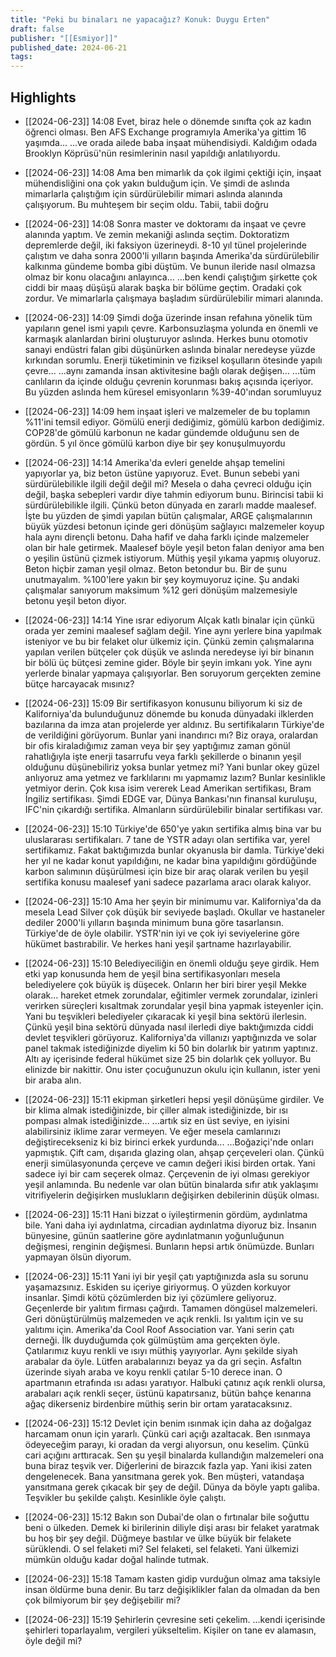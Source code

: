 ```yaml
---
title: "Peki bu binaları ne yapacağız? Konuk: Duygu Erten"
draft: false
publisher: "[[Esmiyor]]"
published_date: 2024-06-21
tags:
---
```



## Highlights
* [[2024-06-23]] 14:08  Evet, biraz hele o dönemde sınıfta çok az kadın öğrenci olması. Ben AFS Exchange programıyla Amerika'ya gittim 16 yaşımda... ...ve orada ailede baba inşaat mühendisiydi. Kaldığım odada Brooklyn Köprüsü'nün resimlerinin nasıl yapıldığı anlatılıyordu.

* [[2024-06-23]] 14:08  Ama ben mimarlık da çok ilgimi çektiği için, inşaat mühendisliğini ona çok yakın bulduğum için. Ve şimdi de aslında mimarlarla çalıştığım için sürdürülebilir mimari aslında alanında çalışıyorum. Bu muhteşem bir seçim oldu. Tabii, tabii doğru

* [[2024-06-23]] 14:08  Sonra master ve doktoramı da inşaat ve çevre alanında yaptım. Ve zemin mekaniği aslında seçtim. Doktoratizm depremlerde değil, iki faksiyon üzerineydi. 8-10 yıl tünel projelerinde çalıştım ve daha sonra 2000'li yılların başında Amerika'da sürdürülebilir kalkınma gündeme bomba gibi düştüm. Ve bunun ileride nasıl olmazsa olmaz bir konu olacağını anlayınca... ...ben kendi çalıştığım şirkette çok ciddi bir maaş düşüşü alarak başka bir bölüme geçtim. Oradaki çok zordur. Ve mimarlarla çalışmaya başladım sürdürülebilir mimari alanında.

* [[2024-06-23]] 14:09  Şimdi doğa üzerinde insan refahına yönelik tüm yapıların genel ismi yapılı çevre. Karbonsuzlaşma yolunda en önemli ve karmaşık alanlardan birini oluşturuyor aslında. Herkes bunu otomotiv sanayi endüstri falan gibi düşünürken aslında binalar neredeyse yüzde kırkından sorumlu. Enerji tüketiminin ve fiziksel koşulların ötesinde yapılı çevre... ...aynı zamanda insan aktivitesine bağlı olarak değişen... ...tüm canlıların da içinde olduğu çevrenin korunması bakış açısında içeriyor. Bu yüzden aslında hem küresel emisyonların %39-40'ından sorumluyuz

* [[2024-06-23]] 14:09  hem inşaat işleri ve malzemeler de bu toplamın %11'ini temsil ediyor. Gömülü enerji dediğimiz, gömülü karbon dediğimiz. COP28'de gömülü karbonun ne kadar gündemde olduğunu sen de gördün. 5 yıl önce gömülü karbon diye bir şey konuşulmuyordu

* [[2024-06-23]] 14:14  Amerika'da evleri genelde ahşap temelini yapıyorlar ya, biz beton üstüne yapıyoruz. Evet. Bunun sebebi yani sürdürülebilikle ilgili değil değil mi? Mesela o daha çevreci olduğu için değil, başka sebepleri vardır diye tahmin ediyorum bunu. Birincisi tabii ki sürdürülebilikle ilgili. Çünkü beton dünyada en zararlı madde maalesef. İşte bu yüzden de şimdi yapılan bütün çalışmalar, ARGE çalışmalarının büyük yüzdesi betonun içinde geri dönüşüm sağlayıcı malzemeler koyup hala aynı dirençli betonu. Daha hafif ve daha farklı içinde malzemeler olan bir hale getirmek. Maalesef böyle yeşil beton falan deniyor ama ben o yeşilin üstünü çizmek istiyorum. Müthiş yeşil yıkama yapmış oluyoruz. Beton hiçbir zaman yeşil olmaz. Beton betondur bu. Bir de şunu unutmayalım. %100'lere yakın bir şey koymuyoruz içine. Şu andaki çalışmalar sanıyorum maksimum %12 geri dönüşüm malzemesiyle betonu yeşil beton diyor.

* [[2024-06-23]] 14:14  Yine ısrar ediyorum Alçak katlı binalar için çünkü orada yer zemini maalesef sağlam değil. Yine aynı yerlere bina yapılmak isteniyor ve bu bir felaket olur ülkemiz için. Çünkü zemin çalışmalarına yapılan verilen bütçeler çok düşük ve aslında neredeyse iyi bir binanın bir bölü üç bütçesi zemine gider. Böyle bir şeyin imkanı yok. Yine aynı yerlerde binalar yapmaya çalışıyorlar. Ben soruyorum gerçekten zemine bütçe harcayacak mısınız?

* [[2024-06-23]] 15:09  Bir sertifikasyon konusunu biliyorum ki siz de Kaliforniya'da bulunduğunuz dönemde bu konuda dünyadaki ilklerden bazılarına da imza atan projelerde yer aldınız. Bu sertifikaların Türkiye'de de verildiğini görüyorum. Bunlar yani inandırıcı mı? Biz oraya, oralardan bir ofis kiraladığımız zaman veya bir şey yaptığımız zaman gönül rahatlığıyla işte enerji tasarrufu veya farklı şekillerde o binanın yeşil olduğunu düşünebiliriz yoksa bunlar yetmez mi? Yani bunlar okey güzel anlıyoruz ama yetmez ve farklılarını mı yapmamız lazım? Bunlar kesinlikle yetmiyor derin. Çok kısa isim vererek Lead Amerikan sertifikası, Bram İngiliz sertifikası. Şimdi EDGE var, Dünya Bankası'nın finansal kuruluşu, IFC'nin çıkardığı sertifika. Almanların sürdürülebilir binalar sertifikası var.

* [[2024-06-23]] 15:10  Türkiye'de 650'ye yakın sertifika almış bina var bu uluslararası sertifikaları. 7 tane de YSTR adayı olan sertifika var, yerel sertifikamız. Fakat baktığımızda bunlar okyanusla bir damla. Türkiye'deki her yıl ne kadar konut yapıldığını, ne kadar bina yapıldığını gördüğünde karbon salımının düşürülmesi için bize bir araç olarak verilen bu yeşil sertifika konusu maalesef yani sadece pazarlama aracı olarak kalıyor.

* [[2024-06-23]] 15:10  Ama her şeyin bir minimumu var. Kaliforniya'da da mesela Lead Silver çok düşük bir seviyede başladı. Okullar ve hastaneler dediler 2000'li yılların başında minimum buna göre tasarlansın. Türkiye'de de öyle olabilir. YSTR'nin iyi ve çok iyi seviyelerine göre hükümet bastırabilir. Ve herkes hani yeşil şartname hazırlayabilir.

* [[2024-06-23]] 15:10  Belediyeciliğin en önemli olduğu şeye girdik. Hem etki yap konusunda hem de yeşil bina sertifikasyonları mesela belediyelere çok büyük iş düşecek. Onların her biri birer yeşil Mekke olarak... hareket etmek zorundalar, eğitimler vermek zorundalar, izinleri verirken süreçleri kısaltmak zorundalar yeşil bina yapmak isteyenler için. Yani bu teşvikleri belediyeler çıkaracak ki yeşil bina sektörü ilerlesin. Çünkü yeşil bina sektörü dünyada nasıl ilerledi diye baktığımızda ciddi devlet teşvikleri görüyoruz. Kaliforniya'da villanızı yaptığınızda ve solar panel takmak istediğinizde diyelim ki 50 bin dolarlık bir yatırım yaptınız. Altı ay içerisinde federal hükümet size 25 bin dolarlık çek yolluyor. Bu elinizde bir nakittir. Onu ister çocuğunuzun okulu için kullanın, ister yeni bir araba alın.

* [[2024-06-23]] 15:11  ekipman şirketleri hepsi yeşil dönüşüme girdiler. Ve bir klima almak istediğinizde, bir çiller almak istediğinizde, bir ısı pompası almak istediğinizde... ...artık siz en üst seviye, en iyisini alabilirsiniz iklime zarar vermeyen. Ve eğer mesela camlarınızı değiştirecekseniz ki biz birinci erkek yurdunda... ...Boğaziçi'nde onları yapmıştık. Çift cam, dışarıda glazing olan, ahşap çerçeveleri olan. Çünkü enerji simülasyonunda çerçeve ve camın değeri ikisi birden ortak. Yani sadece iyi bir cam seçerek olmaz. Çerçevenin de iyi olması gerekiyor yeşil anlamında. Bu nedenle var olan bütün binalarda sıfır atık yaklaşımı vitrifiyelerin değişirken muslukların değişirken debilerinin düşük olması.

* [[2024-06-23]] 15:11  Hani bizzat o iyileştirmenin gördüm, aydınlatma bile. Yani daha iyi aydınlatma, circadian aydınlatma diyoruz biz. İnsanın bünyesine, günün saatlerine göre aydınlatmanın yoğunluğunun değişmesi, renginin değişmesi. Bunların hepsi artık önümüzde. Bunları yapmayan ölsün diyorum.

* [[2024-06-23]] 15:11  Yani iyi bir yeşil çatı yaptığınızda asla su sorunu yaşamazsınız. Eskiden su içeriye giriyormuş. O yüzden korkuyor insanlar. Şimdi kötü çözümlerden biz iyi çözümlere geliyoruz. Geçenlerde bir yalıtım firması çağırdı. Tamamen döngüsel malzemeleri. Geri dönüştürülmüş malzemeden ve açık renkli. Isı yalıtım için ve su yalıtımı için. Amerika'da Cool Roof Association var. Yani serin çatı derneği. İlk duyduğumda çok gülmüştüm ama gerçekten öyle. Çatılarımız kuyu renkli ve ısıyı müthiş yayıyorlar. Aynı şekilde siyah arabalar da öyle. Lütfen arabalarınızı beyaz ya da gri seçin. Asfaltın üzerinde siyah araba ve koyu renkli çatılar 5-10 derece inan. O apartmanın etrafında ısı adası yaratıyor. Halbuki çatınız açık renkli olursa, arabaları açık renkli seçer, üstünü kapatırsanız, bütün bahçe kenarına ağaç dikerseniz birdenbire müthiş serin bir ortam yaratacaksınız.

* [[2024-06-23]] 15:12  Devlet için benim ısınmak için daha az doğalgaz harcamam onun için yararlı. Çünkü cari açığı azaltacak. Ben ısınmaya ödeyeceğim parayı, ki oradan da vergi alıyorsun, onu keselim. Çünkü cari açığını arttıracak. Sen şu yeşil binalarda kullandığın malzemeleri ona buna biraz teşvik ver. Diğerlerini de birazcık fazla yap. Yani ikisi zaten dengelenecek. Bana yansıtmana gerek yok. Ben müşteri, vatandaşa yansıtmana gerek çıkacak bir şey de değil. Dünya da böyle yaptı galiba. Teşvikler bu şekilde çalıştı. Kesinlikle öyle çalıştı.

* [[2024-06-23]] 15:12  Bakın son Dubai'de olan o fırtınalar bile soğuttu beni o ülkeden. Demek ki birilerinin diliyle dişi arası bir felaket yaratmak bu hoş bir şey değil. Düğmeye bastılar ve ülke büyük bir felakete sürüklendi. O sel felaketi mi? Sel felaketi, sel felaketi. Yani ülkemizi mümkün olduğu kadar doğal halinde tutmak.

* [[2024-06-23]] 15:18  Tamam kasten gidip vurduğun olmaz ama taksiyle insan öldürme buna denir. Bu tarz değişiklikler falan da olmadan da ben çok bilmiyorum bir şey değişebilir mi?

* [[2024-06-23]] 15:19  Şehirlerin çevresine seti çekelim. ...kendi içerisinde şehirleri toparlayalım, vergileri yükseltelim. Kişiler on tane ev alamasın, öyle değil mi?

